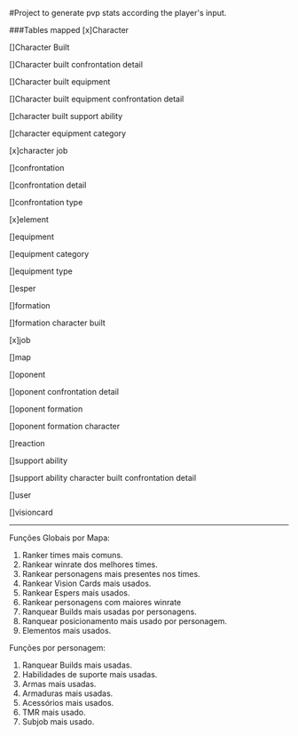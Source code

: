 #Project to generate pvp stats according the player's input.

###Tables mapped
[x]Character

[]Character Built

[]Character built confrontation detail

[]Character built equipment

[]Character built equipment confrontation detail

[]character built support ability

[]character equipment category

[x]character job

[]confrontation

[]confrontation detail

[]confrontation type

[x]element

[]equipment

[]equipment category

[]equipment type

[]esper

[]formation

[]formation character built

[x]job

[]map

[]oponent

[]oponent confrontation detail

[]oponent formation

[]oponent formation character

[]reaction

[]support ability

[]support ability character built confrontation detail

[]user

[]visioncard

---------------
Funções Globais por Mapa:
1. Ranker times mais comuns.
2. Rankear winrate dos melhores times.
3. Rankear personagens mais presentes nos times.
4. Rankear Vision Cards mais usados.
5. Rankear Espers mais usados.
6. Rankear personagens com maiores winrate
7. Ranquear Builds mais usadas por personagens.
8. Ranquear posicionamento mais usado por personagem.
9. Elementos mais usados.

Funções por personagem:
1. Ranquear Builds mais usadas.
2. Habilidades de suporte mais usadas.
3. Armas mais usadas.
4. Armaduras mais usadas.
5. Acessórios mais usados.
6. TMR mais usado.
7. Subjob mais usado.